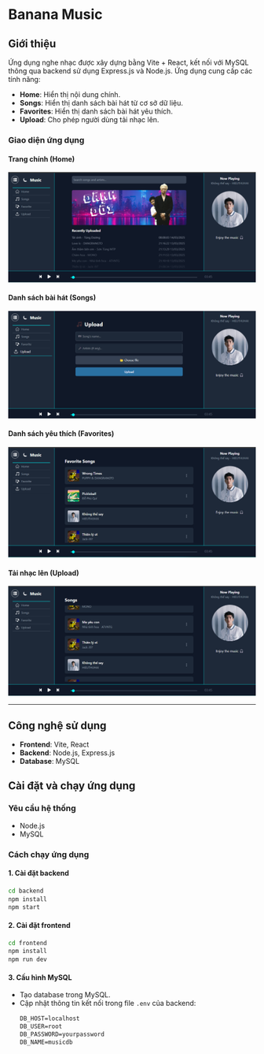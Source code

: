 # Banana Music

## Giới thiệu

Ứng dụng nghe nhạc được xây dựng bằng Vite + React, kết nối với MySQL thông qua backend sử dụng Express.js và Node.js. Ứng dụng cung cấp các tính năng:

- **Home**: Hiển thị nội dung chính.
- **Songs**: Hiển thị danh sách bài hát từ cơ sở dữ liệu.
- **Favorites**: Hiển thị danh sách bài hát yêu thích.
- **Upload**: Cho phép người dùng tải nhạc lên.

### Giao diện ứng dụng

#### Trang chính (Home)

![Home](screenshot/screenshot.png)

#### Danh sách bài hát (Songs)

![Songs](screenshot/screenshot1.png)

#### Danh sách yêu thích (Favorites)

![Favorites](screenshot/screenshot2.png)

#### Tải nhạc lên (Upload)

![Upload](screenshot/screenshot3.png)

---

## Công nghệ sử dụng

- **Frontend**: Vite, React
- **Backend**: Node.js, Express.js
- **Database**: MySQL

## Cài đặt và chạy ứng dụng

### Yêu cầu hệ thống

- Node.js
- MySQL

### Cách chạy ứng dụng

#### 1. Cài đặt backend

```sh
cd backend
npm install
npm start
```

#### 2. Cài đặt frontend

```sh
cd frontend
npm install
npm run dev
```

#### 3. Cấu hình MySQL

- Tạo database trong MySQL.
- Cập nhật thông tin kết nối trong file `.env` của backend:
  ```env
  DB_HOST=localhost
  DB_USER=root
  DB_PASSWORD=yourpassword
  DB_NAME=musicdb
  ```
